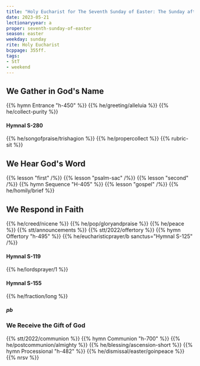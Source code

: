 ```yaml
---
title: "Holy Eucharist for The Seventh Sunday of Easter: The Sunday after Ascension Day"
date: 2023-05-21
lectionaryyear: a
proper: seventh-sunday-of-easter
season: easter
weekday: sunday
rite: Holy Eucharist
bcppage: 355ff.
tags:
- StT
- weekend
---
```


## We Gather in God's Name
{{% hymn Entrance "h-450" %}}
{{% he/greeting/alleluia %}}
{{% he/collect-purity %}}

#### Hymnal S-280
{{% he/songofpraise/trishagion %}}
{{% he/propercollect %}}
{{% rubric-sit %}}

## We Hear God's Word
{{% lesson "first" /%}}
{{% lesson "psalm-sac" /%}}
{{% lesson "second" /%}}
{{% hymn Sequence "H-405" %}}
{{% lesson "gospel" /%}}
{{% he/homily/brief %}}

## We Respond in Faith
{{% he/creed/nicene %}}
{{% he/pop/gloryandpraise %}}
{{% he/peace %}}
{{% stt/announcements %}}
{{% stt/2022/offertory %}}
{{% hymn Offertory "h-495" %}}
{{% he/eucharisticprayer/b sanctus="Hymnal S-125" /%}}

#### Hymnal S-119
{{% he/lordsprayer/1 %}}

#### Hymnal S-155
{{% he/fraction/long %}}

##### pb
### We Receive the Gift of God
{{% stt/2022/communion %}}
{{% hymn Communion "h-700" %}}
{{% he/postcommunion/almighty %}}
{{% he/blessing/ascension-short %}}
{{% hymn Processional "h-482" %}}
{{% he/dismissal/easter/goinpeace %}}
{{% nrsv %}}

